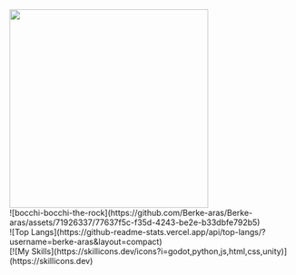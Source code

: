 <img src="https://media.tenor.com/HkMNfVmcnhcAAAAd/bocchi-bocchi-the-rock.gif" width="350"/>
<br>
![bocchi-bocchi-the-rock](https://github.com/Berke-aras/Berke-aras/assets/71926337/77637f5c-f35d-4243-be2e-b33dbfe792b5)
<br>
![Top Langs](https://github-readme-stats.vercel.app/api/top-langs/?username=berke-aras&layout=compact)
<br>
[![My Skills](https://skillicons.dev/icons?i=godot,python,js,html,css,unity)](https://skillicons.dev)
<br>
<!--!<img src="https://media.tenor.com/HkMNfVmcnhcAAAAd/bocchi-bocchi-the-rock.gif" width="350"/> -->
<!--  -->
<!--![bocchi-the-rock-kita-ikuyo](https://github.com/Berke-aras/Berke-aras/assets/71926337/173c9e69-bff4-4815-bee1-ae6e3102a128)-->

